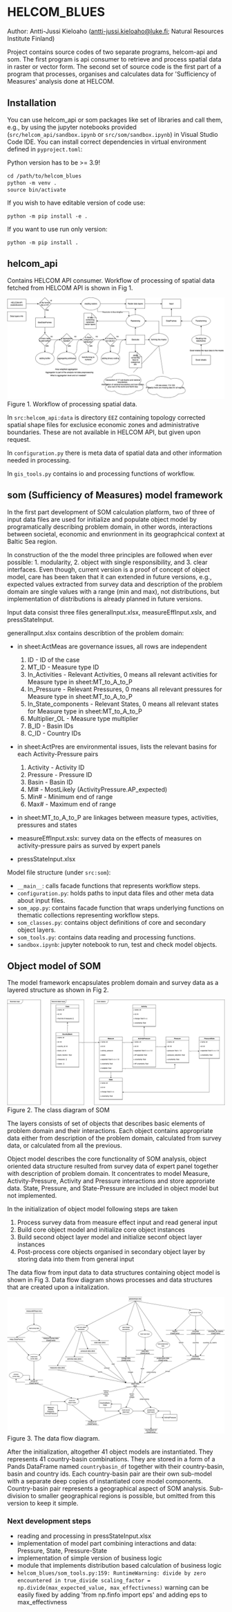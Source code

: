 # HELCOM_BLUES

Author: Antti-Jussi Kieloaho (antti-jussi.kieloaho@luke.fi; Natural Resources Institute Finland)

Project contains source codes of two separate programs, helcom-api and som. The first program is api consumer to retrieve and process spatial data in raster or vector form. The second set of source code is the first part of a program that processes, organises and calculates data for 'Sufficiency of Measures' analysis done at HELCOM.

## Installation

You can use helcom_api or som packages like set of libraries and call them, e.g., by using the jupyter notebooks provided (```src/helcom_api/sandbox.ipynb``` or ```src/som/sandbox.ipynb```) in Visual Studio Code IDE. You can install correct dependencies in virtual environment defined in ```pyproject.toml```: 

Python version has to be >= 3.9!

```
cd /path/to/helcom_blues
python -m venv .
source bin/activate
```

If you wish to have editable version of code use:

```
python -m pip install -e .  
```

If you want to use run only version:

```
python -m pip install .
```

## helcom_api

Contains HELCOM API consumer. Workflow of processing of spatial data fetched from HELCOM API is shown in Fig 1.

![image](docs/SOM-app-helcom-api.png)
Figure 1. Workflow of processing spatial data.

In ```src:helcom_api:data``` is directory ```EEZ``` containing topology corrected spatial shape files for exclusice economic zones and administrative boundaries. These are not available in HELCOM API, but given upon request.

In ```configuration.py``` there is meta data of spatial data and other information needed in processing.

In ```gis_tools.py``` contains io and processing functions of workflow.


## som (Sufficiency of Measures) model framework

In the first part development of SOM calculation platform, two of three of input data files are used for initialize and populate object model by programatically describing problem domain, in other words, interactions between societal, economic and envrionment in its geographcical context at Baltic Sea region. 

In construction of the the model three principles are followed when ever possible: 1. modularity, 2. object with single responsibility, and 3. clear interfaces. Even though, current version is a proof of concept of object model, care has been taken that it can extended in future versions, e.g., expected values extracted from survey data and description of the problem domain are single values with a range (min and max), not distributions, but implementation of distributions is already planned in future versions.

Input data consist three files generalInput.xlsx, measureEffInput.xslx, and pressStateInput.

generalInput.xlsx contains describtion of the problem domain:
- in sheet:ActMeas are governance issues, all rows are independent
    1. ID - ID of the case
    2. MT_ID - Measure type ID
    3. In_Activities - Relevant Activities, 0 means all relevant activities for Measure type in sheet:MT_to_A_to_P
    4. In_Pressure - Relevant Pressures, 0 means all relevant pressures for Measure type in sheet:MT_to_A_to_P
    5. In_State_components - Relevant States, 0 means all relevant states for Measure type in sheet:MT_to_A_to_P
    6. Multiplier_OL - Measure type multiplier
    7. B_ID - Basin IDs
    8. C_ID - Country IDs

- in sheet:ActPres are environmental issues, lists the relevant basins for each Activity-Pressure pairs
    1. Activity - Activity ID
    2. Pressure - Pressure ID
    3. Basin - Basin ID
    4. Ml# - MostLikely (ActivityPressure.AP_expected)
    5. Min# - Minimum end of range
    6. Max# - Maximum end of range
- in sheet:MT_to_A_to_P are linkages between measure types, activities, pressures and states


- measureEffInput.xslx: survey data on the effects of measures on activity-pressure pairs as surved by expert panels
- pressStateInput.xlsx

Model file structure (under ```src:som```):

- ```__main__```: calls facade functions that represents workflow steps. 
- ```configuration.py```: holds paths to input data files and other meta data about input files.
- ```som_app.py```: contains facade function that wraps underlying functions on thematic collections representing workflow steps.
- ```som_classes.py```: contains object definitions of core and secondary object layers.
- ```som_tools.py```: contains data reading and processing functions. 
- ```sandbox.ipynb```: jupyter notebook to run, test and check model objects.

## Object model of SOM

The model framework encapsulates problem domain and survey data as a layered structure as shown in Fig 2. 

![image](docs/SOM-app-class-diagram.png)
Figure 2. The class diagram of SOM

The layers consists of set of objects that describes basic elements of problem domain and their interactions. Each object contains appropriate data either from description of the problem domain, calculated from survey data, or calculated from all the previous. 

Object model describes the core functionality of SOM analysis, object oriented data structure resulted from survey data of expert panel together with description of problem domain. It concentrates to model Measure, Activity-Pressure, Activity and Pressure interactions and store approriate data. State, Pressure, and State-Pressure are included in object model but not implemented. 

In the initialization of object model following steps are taken

1. Process survey data from measure effect input and read general input
2. Build core object model and initialize core object instances
3. Build second object layer model and initialize seconf object layer instances
4. Post-process core objects organised in secondary object layer by storing data into them from general input

The data flow from input data to data structures containing object model is shown in Fig 3. Data flow diagram shows processes and data structures that are created upon a initalization.

![image](docs/SOM-app-data-flow-diagram.png)
Figure 3. The data flow diagram. 

After the initialization, altogether 41 object models are instantiated. They represents 41 country-basin combinations. They are stored in a form of a Pands DataFrame named ```countrybasin_df``` together with their country-basin, basin and country ids. Each country-basin pair are their own sub-model with a separate deep copies of instantiated core model components. Country-basin pair represents a geographical aspect of SOM analysis. Sub-division to smaller geographical regions is possible, but omitted from this version to keep it simple.

### Next development steps
- reading and processing in pressStateInput.xlsx
- implementation of model part combining interactions and data: Pressure, State, Pressure-State
- implementation of simple version of business logic
- module that implements distribution based calculation of business logic
- ```helcom_blues/som_tools.py:159: RuntimeWarning: divide by zero encountered in true_divide scaling_factor = np.divide(max_expected_value, max_effectivness)``` warning can be easily fixed by adding 'from np.finfo import eps' and adding eps to max_effectivness



